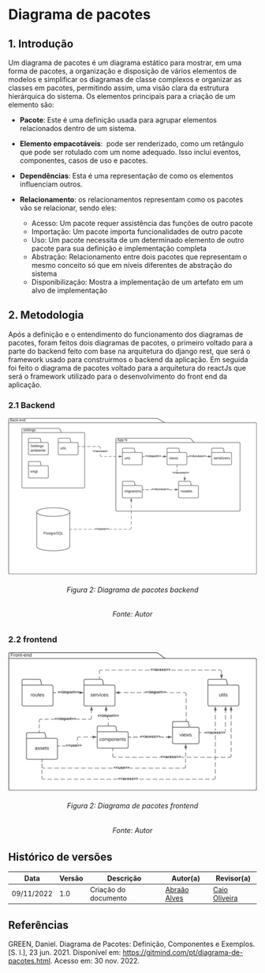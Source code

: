 # Diagrama de pacotes

## 1. Introdução
Um diagrama de pacotes é um diagrama estático para mostrar, em uma forma de pacotes, a organização e disposição de vários elementos de modelos e simplificar os diagramas de classe complexos e organizar as classes em pacotes, permitindo assim, uma visão clara da estrutura hierárquica do sistema.
Os elementos principais para a criação de um elemento são:  

- **Pacote**: Este é uma definição usada para agrupar elementos relacionados dentro de um sistema.
- **Elemento empacotáveis**:  pode ser renderizado, como um retângulo que pode ser rotulado com um nome adequado. Isso inclui eventos, componentes, casos de uso e pacotes.
- **Dependências**: Esta é uma representação de como os elementos influenciam outros.

- **Relacionamento**: os relacionamentos representam como os pacotes vão se relacionar, sendo eles: 
    - Acesso: Um pacote requer assistência das funções de outro pacote
    - Importação: Um pacote importa funcionalidades de outro pacote
    - Uso: Um pacote necessita de um determinado elemento de outro pacote para sua definição e implementação completa
    - Abstração: Relacionamento entre dois pacotes que representam o mesmo conceito só que em níveis diferentes de abstração do sistema
    - Disponibilização: Mostra a implementação de um artefato em um alvo de implementação

## 2. Metodologia
Após a definição e o entendimento do funcionamento dos diagramas de pacotes, foram feitos dois diagramas de pacotes, o primeiro voltado para a parte do backend feito com base na arquitetura do django rest, que será o framework usado para construirmos o backend da aplicação. Em seguida foi feito o diagrama de pacotes voltado para a arquitetura do reactJs que será o framework utilizado para o desenvolvimento do front end da aplicação.  

### 2.1 Backend

![Diagrama de pacotes backend](../../assets/diagrama_pacotes_back.png)

<h6 align = "center">Figura 2: Diagrama de pacotes backend</h6>
<h6 align = "center">Fonte: Autor</h6>

### 2.2 frontend


![Diagrama de pacotes frontend](../../assets/diagrama_pacotes_front.png)
<h6 align = "center">Figura 2: Diagrama de pacotes frontend</h6>
<h6 align = "center">Fonte: Autor</h6>


## Histórico de versões
|    Data    | Versão |      Descrição       |                   Autor(a)                    |                   Revisor(a)                    |
| ---------- | ------ | -------------------- | --------------------------------------------- | ----------------------------------------------- |
| 09/11/2022 | 1.0    | Criação do documento | [Abraão Alves](https://github.com/Abraao1231) | [Caio Oliveira](https://github.com/oCaioOliveira)   |


## Referências 

GREEN, Daniel. Diagrama de Pacotes: Definição, Componentes e Exemplos. [S. l.], 23 jun. 2021. Disponível em: https://gitmind.com/pt/diagrama-de-pacotes.html. Acesso em: 30 nov. 2022.